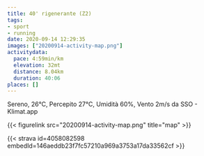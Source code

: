 ```yaml
---
title: 40' rigenerante (Z2)
tags:
- sport
- running
date: 2020-09-14 12:29:35
images: ["20200914-activity-map.png"]
activitydata:
  pace: 4:59min/km
  elevation: 32mt
  distance: 8.04km
  duration: 40:06
places: []
---
```


Sereno, 26°C, Percepito 27°C, Umidità 60%, Vento 2m/s da SSO - Klimat.app

<!--more-->



{{< figurelink src="20200914-activity-map.png" title="map" >}}


{{< strava id=4058082598 embedId=146aeddb23f7fc57210a969a3753a17da33562cf >}}
